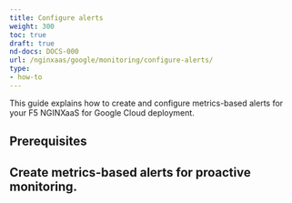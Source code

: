 ```yaml
---
title: Configure alerts
weight: 300
toc: true
draft: true
nd-docs: DOCS-000
url: /nginxaas/google/monitoring/configure-alerts/
type:
- how-to
---
```


This guide explains how to create and configure metrics-based alerts for your F5 NGINXaaS for Google Cloud
deployment.


## Prerequisites



## Create metrics-based alerts for proactive monitoring.

